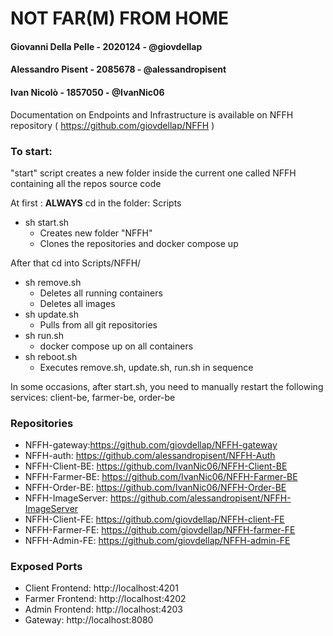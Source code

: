 # NOT FAR(M) FROM HOME

#### Giovanni Della Pelle - 2020124 - @giovdellap

#### Alessandro Pisent - 2085678 - @alessandropisent

#### Ivan Nicolò - 1857050 - @IvanNic06

Documentation on Endpoints and Infrastructure is available on NFFH repository ( https://github.com/giovdellap/NFFH )

### To start:

"start" script creates a new folder inside the current one called NFFH containing all the repos source code

At first : **ALWAYS** cd in the folder: Scripts

- sh start.sh
  - Creates new folder "NFFH"
  - Clones the repositories and docker compose up

After that cd into Scripts/NFFH/

- sh remove.sh
  - Deletes all running containers
  - Deletes all images
- sh update.sh
  - Pulls from all git repositories
- sh run.sh
  - docker compose up on all containers
- sh reboot.sh
  - Executes remove.sh, update.sh, run.sh in sequence

In some occasions, after start.sh, you need to manually restart the following services: client-be, farmer-be, order-be


### Repositories

- NFFH-gateway:https://github.com/giovdellap/NFFH-gateway
- NFFH-auth: https://github.com/alessandropisent/NFFH-Auth
- NFFH-Client-BE: https://github.com/IvanNic06/NFFH-Client-BE
- NFFH-Farmer-BE: https://github.com/IvanNic06/NFFH-Farmer-BE
- NFFH-Order-BE: https://github.com/IvanNic06/NFFH-Order-BE
- NFFH-ImageServer: https://github.com/alessandropisent/NFFH-ImageServer
- NFFH-Client-FE: https://github.com/giovdellap/NFFH-client-FE
- NFFH-Farmer-FE: https://github.com/giovdellap/NFFH-farmer-FE
- NFFH-Admin-FE: https://github.com/giovdellap/NFFH-admin-FE



### Exposed Ports

- Client Frontend: http://localhost:4201
- Farmer Frontend: http://localhost:4202
- Admin Frontend: http://localhost:4203
- Gateway: http://localhost:8080



